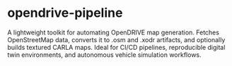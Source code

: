 # opendrive-pipeline
A lightweight toolkit for automating OpenDRIVE map generation. Fetches OpenStreetMap data, converts it to .osm and .xodr artifacts, and optionally builds textured CARLA maps. Ideal for CI/CD pipelines, reproducible digital twin environments, and autonomous vehicle simulation workflows.
